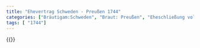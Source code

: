 ```yaml
---
title: "Ehevertrag Schweden - Preußen 1744"
categories: ["Bräutigam:Schweden", "Braut: Preußen", "Eheschließung vollzogen?:Ja", "verschiedenkonfessionelle Ehe?:Ja", "Dynastie Bräutigam:Oldenburg (Gottorf)", "Akteur Bräutigam:Hessen (Kassel)", "Akteur Braut:Hohenzollern", "Textbezug?:nein", "Ständisch?:ja", "Ratifikation?:ja", "Sonstiges?:ja", "Bräutigam:Schweden", "Braut: Preußen"]
tags: [ "1744"]
---
```

<!--more-->
{{<v104>}}